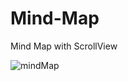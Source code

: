 # Mind-Map
Mind Map with ScrollView

![mindMap](https://user-images.githubusercontent.com/76821352/145804950-cad8bd0a-c58a-4795-b809-e8b5d03b4707.gif)
